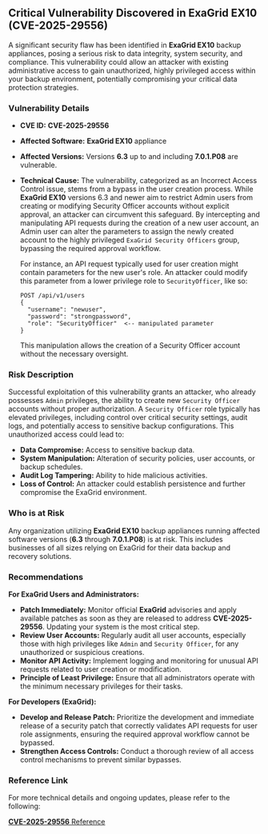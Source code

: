 ## Critical Vulnerability Discovered in **ExaGrid EX10** (CVE-2025-29556)

A significant security flaw has been identified in **ExaGrid EX10** backup appliances, posing a serious risk to data integrity, system security, and compliance. This vulnerability could allow an attacker with existing administrative access to gain unauthorized, highly privileged access within your backup environment, potentially compromising your critical data protection strategies.

### Vulnerability Details

*   **CVE ID:** **CVE-2025-29556**
*   **Affected Software:** **ExaGrid EX10** appliance
*   **Affected Versions:** Versions **6.3** up to and including **7.0.1.P08** are vulnerable.
*   **Technical Cause:** The vulnerability, categorized as an Incorrect Access Control issue, stems from a bypass in the user creation process. While **ExaGrid EX10** versions 6.3 and newer aim to restrict Admin users from creating or modifying Security Officer accounts without explicit approval, an attacker can circumvent this safeguard. By intercepting and manipulating API requests during the creation of a new user account, an Admin user can alter the parameters to assign the newly created account to the highly privileged `ExaGrid Security Officers` group, bypassing the required approval workflow.

    For instance, an API request typically used for user creation might contain parameters for the new user's role. An attacker could modify this parameter from a lower privilege role to `SecurityOfficer`, like so:

    ```
    POST /api/v1/users
    {
      "username": "newuser",
      "password": "strongpassword",
      "role": "SecurityOfficer"  <-- manipulated parameter
    }
    ```
    This manipulation allows the creation of a Security Officer account without the necessary oversight.

### Risk Description

Successful exploitation of this vulnerability grants an attacker, who already possesses `Admin` privileges, the ability to create new `Security Officer` accounts without proper authorization. A `Security Officer` role typically has elevated privileges, including control over critical security settings, audit logs, and potentially access to sensitive backup configurations. This unauthorized access could lead to:

*   **Data Compromise:** Access to sensitive backup data.
*   **System Manipulation:** Alteration of security policies, user accounts, or backup schedules.
*   **Audit Log Tampering:** Ability to hide malicious activities.
*   **Loss of Control:** An attacker could establish persistence and further compromise the ExaGrid environment.

### Who is at Risk

Any organization utilizing **ExaGrid EX10** backup appliances running affected software versions (**6.3** through **7.0.1.P08**) is at risk. This includes businesses of all sizes relying on ExaGrid for their data backup and recovery solutions.

### Recommendations

**For ExaGrid Users and Administrators:**

*   **Patch Immediately:** Monitor official **ExaGrid** advisories and apply available patches as soon as they are released to address **CVE-2025-29556**. Updating your system is the most critical step.
*   **Review User Accounts:** Regularly audit all user accounts, especially those with high privileges like `Admin` and `Security Officer`, for any unauthorized or suspicious creations.
*   **Monitor API Activity:** Implement logging and monitoring for unusual API requests related to user creation or modification.
*   **Principle of Least Privilege:** Ensure that all administrators operate with the minimum necessary privileges for their tasks.

**For Developers (ExaGrid):**

*   **Develop and Release Patch:** Prioritize the development and immediate release of a security patch that correctly validates API requests for user role assignments, ensuring the required approval workflow cannot be bypassed.
*   **Strengthen Access Controls:** Conduct a thorough review of all access control mechanisms to prevent similar bypasses.

### Reference Link

For more technical details and ongoing updates, please refer to the following:

[**CVE-2025-29556** Reference](https://github.com/0xsu3ks/CVE-2025-29556)